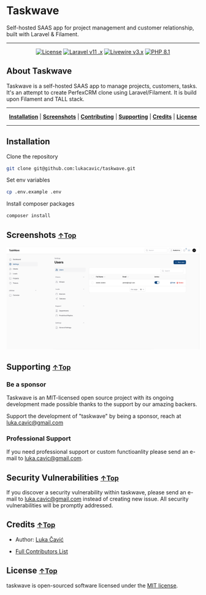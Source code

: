 # Taskwave

Self-hosted SAAS app for project management and customer relationship, built with Laravel & Filament.

<hr>


<p align="center">
    <a href="https://github.com/iluminar/taskwave/blob/dev/LICENSE"><img alt="License" src="https://img.shields.io/badge/license-MIT-brightgreen?style=for-the-badge"></a>
    <a href="https://laravel.com"><img alt="Laravel v11 .x" src="https://img.shields.io/badge/Laravel-v11.x-FF2D20?style=for-the-badge&logo=laravel"></a>
    <a href="https://livewire.laravel.com"><img alt="Livewire v3.x" src="https://img.shields.io/badge/Livewire-v3.x-FB70A9?style=for-the-badge"></a>
    <a href="https://php.net"><img alt="PHP 8.1" src="https://img.shields.io/badge/PHP-8.1-777BB4?style=for-the-badge&logo=php"></a>
</p>

## About Taskwave

Taskwave is a self-hosted SAAS app to manage projects, customers, tasks. It's an attempt to create PerfexCRM clone using
Laravel/Filament. It is build upon Filament and TALL stack.

<hr>
<p align="center">
<b><a href="#installation">Installation</a></b>
|
<b><a href="#screenshots-top">Screenshots</a></b>
|
<b><a href="#contributing-top">Contributing</a></b>
|
<b><a href="#supporting-top">Supporting</a></b>
|
<b><a href="#credits-top">Credits</a></b>
|
<b><a href="#license-top">License</a></b>
</p>

<hr>


## Installation

Clone the repository

```sh
git clone git@github.com:lukacavic/taskwave.git
```

Set env variables

```sh
cp .env.example .env
```

Install composer packages

```sh
composer install
```

## Screenshots <small>[↑Top](#about-taskwave)</small>

![](/images/SCR-20241009-qeva.png)

## Supporting <small>[↑Top](#about-taskwave)</small>

### Be a sponsor

Taskwave is an MIT-licensed open source project with its ongoing development made possible thanks to the support by our amazing backers.

Support the development of "taskwave" by being a sponsor, reach at <luka.cavic@gmail.com>


### Professional Support

If you need professional support or custom functioanlity please send an e-mail to <luka.cavic@gmail.com>.

## Security Vulnerabilities <small>[↑Top](#about-taskwave)</small>

If you discover a security vulnerability within taskwave, please send an e-mail to <luka.cavic@gmail.com> instead of creating new issue. All security vulnerabilities will be promptly addressed.

## Credits <small>[↑Top](#about-taskwave)</small>

- Author: [Luka Čavić](https://github.com/lukacavic)

- [Full Contributors List](https://github.com/lukacavic/taskwave/graphs/contributors)


## License <small>[↑Top](#about-taskwave)</small>

taskwave is open-sourced software licensed under the [MIT license](http://opensource.org/licenses/MIT).
